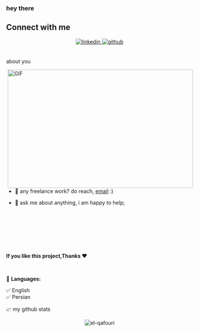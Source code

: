 ### hey there 

## Connect with me  
<div align="center">
<a href="https://linkedin.com/in/elhamqafouri" target="_blank">
<img src=https://img.shields.io/badge/linkedin-%231E77B5.svg?&style=for-the-badge&logo=linkedin&logoColor=white alt=linkedin style="margin-bottom: 5px;" />
</a>
<!-- <a href="https://instagram.com/ایدی اینستاگرام" target="_blank">
<img src=https://img.shields.io/badge/instagram-%23000000.svg?&style=for-the-badge&logo=instagram&logoColor=white alt=instagram style="margin-bottom: 5px;" />
</a> -->
<a href="https://github.com/el-qafouri" target="_blank">
<img src=https://img.shields.io/badge/github-%2324292e.svg?&style=for-the-badge&logo=github&logoColor=white alt=github style="margin-bottom: 5px;" />
</a>  
  
<!--  ![](https://visitor-badge.glitch.me/badge?page_id=sinariyahi.sinariyahi)-->
</div>  



<br />

about you

<img align="right" alt="GIF" src="![vecteezy_worker-female-of-developer-web_](https://github.com/el-qafouri/el-qafouri/assets/124993570/3f10eaa2-f264-419d-b828-3ef3a4811b5e)" width="500" height="320" />
  <!-- <img align="right" alt="GIF" src="https://github.com/abhisheknaiidu/abhisheknaiidu/blob/master/code.gif?raw=true" width="500" height="320" /> -->
  
  <br />
  
- 💼 any freelance work? do reach, [email](elham.qafouri.91@gmail.com) :)
- 💬 ask me about anything, i am happy to help;

  <br />
  
<!--**languages and tools:**  

<code><img height="20" src="https://profilinator.rishav.dev/skills-assets/csharp-original.svg"></code>
<code><img height="20" src="https://profilinator.rishav.dev/skills-assets/dot-net-original-wordmark.svg"></code>
<code><img height="20" src="https://profilinator.rishav.dev/skills-assets/dotnetcore.png"></code>
<code><img height="20" src="https://raw.githubusercontent.com/github/explore/80688e429a7d4ef2fca1e82350fe8e3517d3494d/topics/html/html.png"></code>
<code><img height="20" src="https://raw.githubusercontent.com/github/explore/80688e429a7d4ef2fca1e82350fe8e3517d3494d/topics/css/css.png"></code>
<code><img height="20" src="https://raw.githubusercontent.com/github/explore/80688e429a7d4ef2fca1e82350fe8e3517d3494d/topics/angular/angular.png"></code>
<code><img height="20" src="https://raw.githubusercontent.com/github/explore/80688e429a7d4ef2fca1e82350fe8e3517d3494d/topics/git/git.png"></code>
<code><img height="20" src="https://raw.githubusercontent.com/github/explore/80688e429a7d4ef2fca1e82350fe8e3517d3494d/topics/sass/sass.png"></code>
-->


  <br />
   <br />
    <br />
    
<!--[📊 **skills:**-->
<!--START_SECTION:

```text
C#                           ██████████████████████▓░░   89.67 %
.Net Core                    ██████████████████████▓░░   89.67 %
.Net Framework               ██████████████████████▓░░   89.67 %
HTML                         ███████████████████▓░░░░░   65.67 %
CSS                          ███████████████████▓░░░░░   65.98 %
Angular                      ███████████████████▓░░░░░   65.98 %
Databases                    ███████████████████▓░░░░░   65.98 %
Git                          ███████████████████▓░░░░░   65.98 %
```
](url)
-->
<!--END_SECTION:sina-->

  <br />
  
**If you like this project,Thanks ❤**

  <br />
  
🚧 **Languages:**
<!-- Languages-IST:START -->          
✅  English           
✅  Persian
<!-- Languages-IST:END -->


📈 my github stats

<p align="center"> <img src="https://github-readme-stats.vercel.app/api?username=el-qafouri&show_icons=true&theme=gotham" alt="el-qafouri" />
